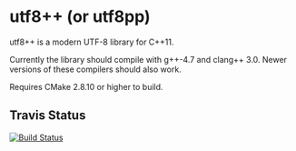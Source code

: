 utf8++ (or utf8pp)
==================

utf8++ is a modern UTF-8 library for C++11.

Currently the library should compile with g++-4.7 and clang++ 3.0.
Newer versions of these compilers should also work.

Requires CMake 2.8.10 or higher to build.

Travis Status
-------------

[![Build Status](Drako/utf8pp.svg?branch=master)](https://travis-ci.org/Drako/utf8pp)

